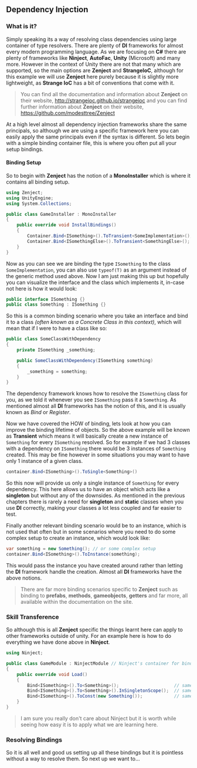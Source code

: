 ## Dependency Injection

### What is it?

Simply speaking its a way of resolving class dependencies using large container of type resolvers. There are plenty of **DI** frameworks for almost every modern programming language. As we are focusing on **C#** there are plenty of frameworks like **Ninject**, **AutoFac**, **Unity** (Microsoft) and many more. However in the context of Unity there are not that many which are supported, so the main options are **Zenject** and **StrangeIoC**, although for this example we will use **Zenject** here purely because it is slightly more lightweight, as **Strange IoC** has a bit of conventions that come with it.

> You can find all the documentation and information about **Zenject** on their website, http://strangeioc.github.io/strangeioc  and you can find further information about **Zenject** on their website, https://github.com/modesttree/Zenject

At a high level almost all dependency injection frameworks share the same principals, so although we are using a specific framework here you can easily apply the same principals even if the syntax is different. So lets begin with a simple binding container file, this is where you often put all your setup bindings.

#### Binding Setup

So to begin with **Zenject** has the notion of a **MonoInstaller** which is where it contains all binding setup.

```csharp
using Zenject;
using UnityEngine;
using System.Collections;

public class GameInstaller : MonoInstaller
{
    public override void InstallBindings()
    {
        Container.Bind<ISomething>().ToTransient<SomeImplementation>();
        Container.Bind<ISomethingElse>().ToTransient<SomethingElse>();
    }
}
```

Now as you can see we are binding the type `ISomething` to the class `SomeImplementation`, you can also use `typeof(T)` as an argument instead of the generic method used above. Now I am just making this up but hopefully you can visualize the interface and the class which implements it, in-case not here is how it would look:

```csharp
public interface ISomething {}
public class Something : ISomething {}
```

So this is a common binding scenario where you take an interface and bind it to a class *(often known as a Concrete Class in this context)*, which will mean that if I were to have a class like so:

```csharp
public class SomeClassWithDependency
{
	private ISomething _something;

	public SomeClassWithDependency(ISomething something)
	{
		_something = something;
	}
}
```

The dependency framework knows how to resolve the `ISomething` class for you, as we told it whenever you see `ISomething` pass it a `Something`. As mentioned almost all **DI** frameworks has the notion of this, and it is usually known as *Bind* or *Register*.

Now we have covered the HOW of binding, lets look at how you can improve the binding lifetime of objects. So the above example will be known as **Transient** which means it will basically create a new instance of `Something` for every `ISomething` resolved. So for example if we had 3 classes with a dependency on `ISomething` there would be 3 instances of `Something` created. This may be fine however in some situations you may want to have only 1 instance of a given class.

```csharp
container.Bind<ISomething>().ToSingle<Something>()
```

So this now will provide us only a single instance of `Something` for every dependency. This here allows us to have an object which acts like a **singleton** but without any of the downsides. As mentioned in the previous chapters there is rarely a need for **singleton** and **static** classes when you use **DI** correctly, making your classes a lot less coupled and far easier to test.

Finally another relevant binding scenario would be to an instance, which is not used that often but in some scenarios where you need to do some complex setup to create an instance, which would look like:

```csharp
var something = new Something(); // or some complex setup
container.Bind<ISomething>().ToInstance(something);
```

This would pass the instance you have created around rather than letting the **DI** framework handle the creation. Almost all **DI** frameworks have the above notions.

> There are far more binding scenarios specific to **Zenject** such as binding to **prefabs**, **methods**, **gameobjects**, **getters** and far more, all available within the documentation on the site.

### Skill Transference
So although this is all **Zenject** specific the things learnt here can apply to other frameworks outside of unity. For an example here is how to do everything we have done above in **Ninject**.

```csharp
using Ninject;

public class GameModule : NinjectModule // Ninject's container for bindings, same as our MonoInstaller
{
    public override void Load() 
    {
        Bind<ISomething>().To<Something>(); 					// same as our Bind<ISomething>().ToTransient<Something();
        Bind<ISomething>().To<Something>().InSingletonScope();  // same as our Bind<ISomething>().ToSingle<Something>();
		Bind<ISomething>().ToConst(new Something());			// same as our Bind<ISomething>().ToInstance(new Something());
    }
}
```

> I am sure you really don't care about Ninject but it is worth while seeing how easy it is to apply what we are learning here.

### Resolving Bindings

So it is all well and good us setting up all these bindings but it is pointless without a way to resolve them. So next up we want to...